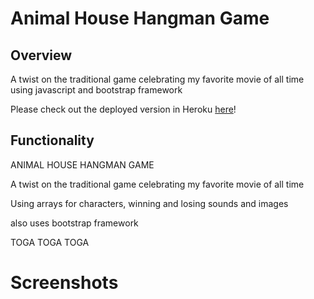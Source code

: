 # Animal House Hangman Game

## Overview

A twist on the traditional game celebrating my favorite movie of all time using javascript and bootstrap framework


Please check out the deployed version in Heroku [here](https://animalhouse.herokuapp.com/)!

## Functionality



ANIMAL HOUSE HANGMAN GAME

A twist on the traditional game celebrating my favorite movie of all time

Using arrays for characters, winning and losing sounds and images

also uses bootstrap framework 

TOGA TOGA TOGA

# Screenshots
